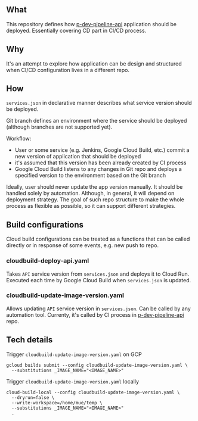 ## What
This repository defines how [p-dev-pipeline-api](https://github.com/vm-mishchenko/p-dev-pipeline-api) application should
be deployed. Essentially covering CD part in CI/CD process.

## Why
It's an attempt to explore how application can be design and structured when CI/CD configuration lives in a different
repo.

## How
`services.json` in declarative manner describes what service version should be deployed.

Git branch defines an environment where the service should be deployed (although branches are not supported yet).

Workflow:
- User or some service (e.g. Jenkins, Google Cloud Build, etc.) commit a new version of application that should be
  deployed
- it's assumed that this version has been already created by CI process
- Google Cloud Build listens to any changes in Git repo and deploys a specified version to the environment based on the
  Git branch

Ideally, user should never update the app version manually. It should be handled solely by automation. Although, in
general, it will depend on deployment strategy. The goal of such repo structure to make the whole process as flexible as
possible, so it can support different strategies.

## Build configurations
Cloud build configurations can be treated as a functions that can be called directly or in response of some events, e.g.
new push to repo.

### cloudbuild-deploy-api.yaml
Takes `API` service version from `services.json` and deploys it to Cloud Run. Executed each time by Google Cloud Build
when `services.json` is updated.

### cloudbuild-update-image-version.yaml
Allows updating `API` service version in `services.json`. Can be called by any automation tool. Currenty, it's called by
CI process in [p-dev-pipeline-api](https://github.com/vm-mishchenko/p-dev-pipeline-api) repo.

## Tech details
Trigger `cloudbuild-update-image-version.yaml` on GCP
```shell
gcloud builds submit --config cloudbuild-update-image-version.yaml \
  --substitutions _IMAGE_NAME="<IMAGE_NAME>"
```

Trigger `cloudbuild-update-image-version.yaml` locally
```shell
cloud-build-local --config cloudbuild-update-image-version.yaml \
  --dryrun=false \
  --write-workspace=/home/mue/temp \
  --substitutions _IMAGE_NAME="<IMAGE_NAME>"
  .
```
